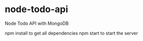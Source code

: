 # node-todo-api
Node Todo API with MongoDB

npm install to get all dependencies
npm start to start the server
